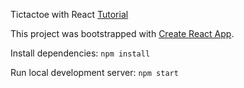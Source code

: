 Tictactoe with React [Tutorial](https://reactjs.org/tutorial/tutorial.html)

This project was bootstrapped with [Create React App](https://github.com/facebookincubator/create-react-app).

Install dependencies: `npm install`

Run local development server: `npm start`
